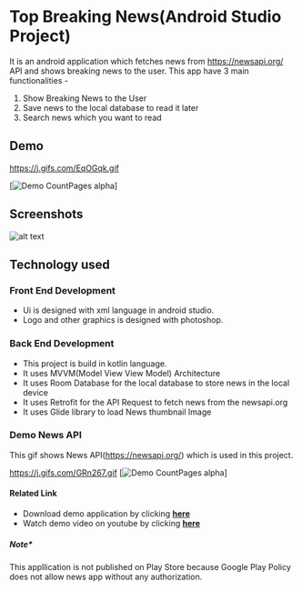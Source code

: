 # Top Breaking News(Android Studio Project)

It is an android application which fetches news from https://newsapi.org/ API and shows breaking news to the user. This app have 3 main functionalities -
1. Show Breaking News to the User
2. Save news to the local database to read it later
3. Search news which you want to read


##  Demo


https://j.gifs.com/EqOGqk.gif

[![Demo CountPages alpha](https://j.gifs.com/EqOGqk.gif)] 

##  Screenshots
![alt text](https://drive.google.com/file/d/1up0tNz4w0kLbEm2MeNln1OmZCg6Q_NYp/view?usp=sharing)

## Technology used

### Front End Development 
- Ui is designed with xml language in android studio. 
- Logo and other graphics is designed with photoshop. 

### Back End Development

- This project is build in kotlin language.
- It uses MVVM(Model View View Model) Architecture
- It uses Room Database for the local database to store news in the local device
- It uses Retrofit for the API Request to fetch news from the newsapi.org
- It uses Glide library to load News thumbnail Image

### Demo News API
This gif shows News API(https://newsapi.org/) which is used in this project.


https://j.gifs.com/GRn267.gif
[![Demo CountPages alpha](https://j.gifs.com/GRn267.gif)]



#### Related Link
- Download demo application by clicking [**here**](https://drive.google.com/file/d/1joY9OMpGbQPayHsVfbri0SJ6b2PzTORW/view?usp=sharing)
- Watch demo video on youtube by clicking [**here**](https://youtu.be/t96wkApy5yo)

##### Note*
This appllication is not published on Play Store because Google Play Policy does not allow news app without any authorization.



